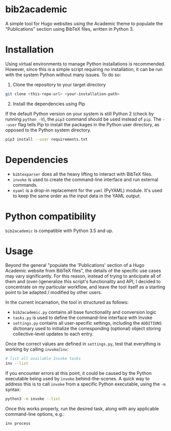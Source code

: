 # bib2academic

A simple tool for Hugo websites using the Academic theme to populate the "Publications" section using BibTeX files,
written in Python 3.

# Installation

Using virtual environments to manage Python installations is recommended.
However, since this is a simple script requiring no installation, it can be run with the system Python without many issues.
To do so:

1. Clone the repository to your target directory

```sh
git clone <this-repo-url> <your-installation-path>
```

2. Install the dependencies using Pip

If the default Python version on your system is still Python 2 (check by running `python -V`), the `pip3` command should be used instead of `pip`.
The `--user` flag tells Pip to install the packages in the Python user directory, as opposed to the Python system directory.

```sh
pip3 install --user requirements.txt
```

# Dependencies

- `bibtexparser` does all the heavy lifting to interact with BibTeX files.
- `invoke` is used to create the command-line interface and run external commands.
- `oyaml` is a drop-in replacement for the `yaml` (PyYAML) module. It's used to keep the same order as the input data in the YAML output.

# Python compatibility

`bib2academic` is compatible with Python 3.5 and up.

# Usage

Beyond the general "populate the 'Publications' section of a Hugo Academic website from BibTeX files", the details of the specific use cases may vary significantly.
For this reason, instead of trying to anticipate all of them and (over-)generalize this script's functionality and API,
I decided to concentrate on my particular workflow, and leave the tool itself as a starting point to be adapted / modified by other users.

In the current incarnation, the tool in structured as follows:

- `bib2academic.py` contains all base functionality and conversion logic
- `tasks.py` is used to define the command-line interface with Invoke
- `settings.py` contains all user-specific settings, including the `ADDITIONS` dictionary used to initialize the corresponding (optional) object storing collective-level updates to each entry.

Once the correct values are defined in `settings.py`, test that everything is working by calling `invoke`/`inv`:

```sh
# list all available Invoke tasks
inv --list
```

If you encounter errors at this point, it could be caused by the Python executable being used by `invoke` behind-the-scenes.
A quick way to address this is to call `invoke` from a specific Python executable, using the `-m` syntax:

```sh
python3 -m invoke --list
```

Once this works properly, run the desired task, along with any applicable command-line options, e.g.:

```sh
inv process
```